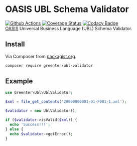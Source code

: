 # OASIS UBL Schema Validator

[![Github Actions](https://github.com/thegreenter/ubl-validator/workflows/CI/badge.svg)](https://github.com/thegreenter/ubl-validator/actions)
[![Coverage Status](https://img.shields.io/coveralls/thegreenter/ubl-validator.svg?label=coverage&style=flat-square&branch=master)](https://coveralls.io/github/thegreenter/ubl-validator?branch=master)
[![Codacy Badge](https://app.codacy.com/project/badge/Grade/b92d9ea802fd430fa2c4895ff2cd04e7)](https://www.codacy.com/gh/thegreenter/ubl-validator?utm_source=github.com&amp;utm_medium=referral&amp;utm_content=thegreenter/ubl-validator&amp;utm_campaign=Badge_Grade)  
[OASIS](https://www.oasis-open.org/committees/ubl/) Universal Business Language (UBL) Schema Validator.

## Install
Via Composer from [packagist.org](https://packagist.org/packages/greenter/ubl-validator).
```bash
composer require greenter/ubl-validator
```

## Example
```php
use Greenter\Ubl\UblValidator;

$xml = file_get_contents('20000000001-01-F001-1.xml');

$validator = new UblValidator();

if ($validator->isValid($xml)) {
  echo 'Success!!!';
} else {
  echo $validator->getError();
}
```
